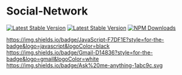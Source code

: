 # Social-Network
[![Latest Stable Version](https://img.shields.io/npm/v/express.svg?style=flat-square)](https://www.npmjs.com/package/express)
[![Latest Stable Version](https://img.shields.io/npm/v/express.svg?style=flat-square)](https://www.npmjs.com/package/express)
[![NPM Downloads](https://img.shields.io/npm/dt/express.svg?style=flat-square)](https://www.npmjs.com/package/express)

https://img.shields.io/badge/JavaScript-F7DF1E?style=for-the-badge&logo=javascript&logoColor=black
https://img.shields.io/badge/Gmail-D14836?style=for-the-badge&logo=gmail&logoColor=white
https://img.shields.io/badge/Ask%20me-anything-1abc9c.svg